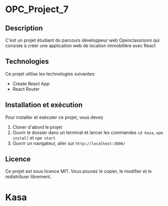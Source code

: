 # OPC_Project_7

## Description

C'est un projet étudiant du parcours développeur web Openclassroom qui consiste à créer une application web de location immobilière avec React

## Technologies

Ce projet utilise les technologies suivantes:

- Create React App
- React Router

## Installation et exécution

Pour installer et exécuter ce projet, vous devez 

1. Cloner d'abord le projet
2. Ouvrir le dossier dans un terminal et lancer les commandes `cd kasa`, `npm install` et `npm start`
3. Ouvrir un navigateur, aller sur `http://localhost:3000/`


## Licence

Ce projet est sous licence MIT. Vous pouvez le copier, le modifier et le redistribuer librement.
# Kasa
